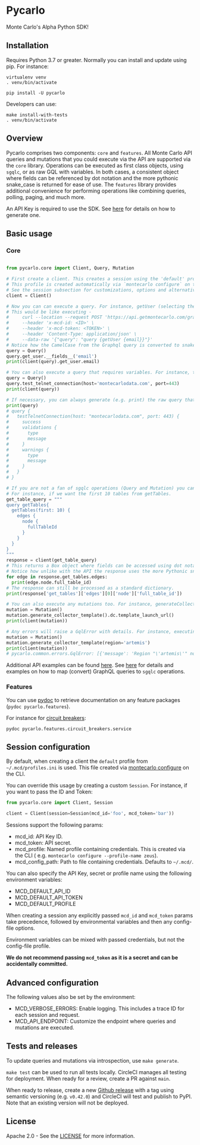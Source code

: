 # Pycarlo

Monte Carlo's Alpha Python SDK!

## Installation

Requires Python 3.7 or greater. Normally you can install and update using pip. For instance:

```
virtualenv venv
. venv/bin/activate

pip install -U pycarlo
```

Developers can use:

```
make install-with-tests 
. venv/bin/activate
```

## Overview

Pycarlo comprises two components: `core` and `features`. All Monte Carlo API queries and mutations that you could 
execute via the API are supported via the `core` library. Operations can be executed as first class objects, using 
`sgqlc`, or as raw GQL with variables. In both cases, a consistent object where fields can be referenced by dot notation 
and the more pythonic snake_case is returned for ease of use. The `features` library provides additional convenience 
for performing operations like combining queries, polling, paging, and much more.

An API Key is required to use the SDK. See [here](https://docs.getmontecarlo.com/docs/creating-an-api-token)
for details on how to generate one.

## Basic usage

### Core

```python

from pycarlo.core import Client, Query, Mutation

# First create a client. This creates a session using the 'default' profile from '~/.mcd/profiles.ini'.
# This profile is created automatically via `montecarlo configure` on the CLI.
# See the session subsection for customizations, options and alternatives (e.g. using the environment, params, named profiles, etc.)
client = Client()

# Now you can can execute a query. For instance, getUser (selecting the email field).
# This would be like executing -
#     curl --location --request POST 'https://api.getmontecarlo.com/graphql' \
#     --header 'x-mcd-id: <ID>' \
#     --header 'x-mcd-token: <TOKEN>' \
#     --header 'Content-Type: application/json' \
#     --data-raw '{"query": "query {getUser {email}}"}'
# Notice how the CamelCase from the Graphql query is converted to snake_case in both the request and response.
query = Query()
query.get_user.__fields__('email')
print(client(query).get_user.email)

# You can also execute a query that requires variables. For instance, testTelnetConnection (selecting all fields).
query = Query()
query.test_telnet_connection(host='montecarlodata.com', port=443)
print(client(query))

# If necessary, you can always generate (e.g. print) the raw query that would be executed.
print(query)
# query {
#   testTelnetConnection(host: "montecarlodata.com", port: 443) {
#     success
#     validations {
#       type
#       message
#     }
#     warnings {
#       type
#       message
#     }
#   }
# }

# If you are not a fan of sgqlc operations (Query and Mutation) you can also execute any raw query using the client.
# For instance, if we want the first 10 tables from getTables.
get_table_query = """
query getTables{
  getTables(first: 10) {
    edges {
      node {
        fullTableId
      }
    }
  }
}
"""
response = client(get_table_query)
# This returns a Box object where fields can be accessed using dot notation. 
# Notice how unlike with the API the response uses the more Pythonic snake_case.
for edge in response.get_tables.edges:
  print(edge.node.full_table_id)
# The response can still be processed as a standard dictionary.
print(response['get_tables']['edges'][0]['node']['full_table_id'])

# You can also execute any mutations too. For instance, generateCollectorTemplate (selecting the templateLaunchUrl).
mutation = Mutation()
mutation.generate_collector_template().dc.template_launch_url()
print(client(mutation))

# Any errors will raise a GqlError with details. For instance, executing above with an invalid region.
mutation = Mutation()
mutation.generate_collector_template(region='artemis')
print(client(mutation))
# pycarlo.common.errors.GqlError: [{'message': 'Region "\'artemis\'" not currently active.'...]
```
Additional API examples can be found [here](https://docs.getmontecarlo.com/docs/using-the-api#query-examples).
See [here](https://sgqlc.readthedocs.io/en/latest/sgqlc.operation.html) for details and examples 
on how to map (convert) GraphQL queries to `sgqlc` operations.

### Features
You can use [pydoc](https://docs.python.org/3.8/library/pydoc.html) to retrieve documentation 
on any feature packages (`pydoc pycarlo.features`).

For instance for [circuit breakers](https://docs.getmontecarlo.com/docs/circuit-breakers):
```shell
pydoc pycarlo.features.circuit_breakers.service
```

## Session configuration

By default, when creating a client the `default` profile from `~/.mcd/profiles.ini` is used. This file created
via [montecarlo configure](https://docs.getmontecarlo.com/docs/using-the-cli#setting-up-the-cli) on the CLI.

You can override this usage by creating a custom `Session`. For instance, if you want to pass the ID and Token:

```python
from pycarlo.core import Client, Session

client = Client(session=Session(mcd_id='foo', mcd_token='bar'))
```

Sessions support the following params:

- mcd_id: API Key ID.
- mcd_token: API secret.
- mcd_profile: Named profile containing credentials. This is created via the CLI (
  e.g. `montecarlo configure --profile-name zeus`).
- mcd_config_path: Path to file containing credentials. Defaults to `~/.mcd/`.

You can also specify the API Key, secret or profile name using the following environment variables:

- MCD_DEFAULT_API_ID
- MCD_DEFAULT_API_TOKEN
- MCD_DEFAULT_PROFILE

When creating a session any explicitly passed `mcd_id` and `mcd_token` params take precedence, followed by environmental 
variables and then any config-file options.

Environment variables can be mixed with passed credentials, but not the config-file profile.

**We do not recommend passing `mcd_token` as it is a secret and can be accidentally committed.**

## Advanced configuration

The following values also be set by the environment:

- MCD_VERBOSE_ERRORS: Enable logging. This includes a trace ID for each session and request.
- MCD_API_ENDPOINT: Customize the endpoint where queries and mutations are executed.

## Tests and releases
To update queries and mutations via introspection, use `make generate`.

`make test` can be used to run all tests locally. CircleCI manages all testing for deployment.
When ready for a review, create a PR against `main`.

When ready to release, create a new [Github release](https://docs.github.com/en/repositories/releasing-projects-on-github/managing-releases-in-a-repository) 
with a tag using semantic versioning (e.g. `v0.42.0`) and CircleCI will test and publish to PyPI. Note that an existing 
version will not be deployed.

## License

Apache 2.0 - See the [LICENSE](http://www.apache.org/licenses/LICENSE-2.0) for more information.
